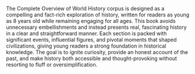 The Complete Overview of World History corpus is designed as a compelling and fact-rich exploration of history, written for readers as young as 8 years old while remaining engaging for all ages. This book avoids unnecessary embellishments and instead presents real, fascinating history in a clear and straightforward manner. Each section is packed with significant events, influential figures, and pivotal moments that shaped civilizations, giving young readers a strong foundation in historical knowledge. The goal is to ignite curiosity, provide an honest account of the past, and make history both accessible and thought-provoking without resorting to fluff or oversimplification.
